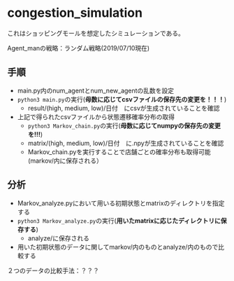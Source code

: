 # congestion_simulation

これはショッピングモールを想定したシミュレーションである。

Agent_manの戦略：ランダム戦略(2019/07/10現在)

## 手順
* main.py内のnum_agentとnum_new_agentの乱数を設定
* `python3 main.py`の実行(__母数に応じてcsvファイルの保存先の変更を！！！__)
  * result/(high, medium, low)/日付　にcsvが生成されていることを確認
* 上記で得られたcsvファイルから状態遷移確率分布の取得
  * `python3 Markov_chain.py`の実行(__母数に応じてnumpyの保存先の変更を!!!__)
  *  matrix/(high, medium, low)/日付　に.npyが生成されていることを確認
  *  Markov_chain.pyを実行することで店舗ごとの確率分布も取得可能(markov/内に保存される）
 
 ## 分析
 * Markov_analyze.pyにおいて用いる初期状態とmatrixのディレクトリを指定する
 * `python3 Markov_analyze.py`の実行(__用いたmatrixに応じたディレクトリに保存する__)
   * analyze/に保存される
 * 用いた初期状態のデータに関してmarkov/内のものとanalyze/内のもので比較する
 
２つのデータの比較手法：？？？

